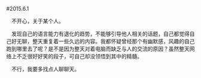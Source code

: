 #2015.6.1  

&emsp;不开心，关于某个人。  

&emsp;发现自己的语言能力有退化的趋势，不能够引导他人相关的话题，自己都觉得自己好无聊，整天重复着一些久远的内容。我都怀疑曾经那个有幽默感，风趣的自己跑到哪里去了呢？是不是因为整天对着电脑而缺乏与人的交流的原因？虽然整天网络上不乏很好好笑的段子，可自己却没领悟到其中的精髓。  

&emsp;不行，我要多找点人聊聊天。  
